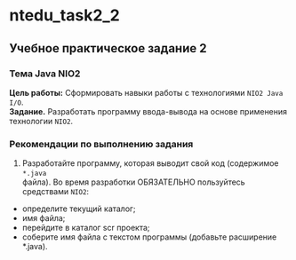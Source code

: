# ntedu_task2_2
## Учебное практическое задание 2
### Тема Java NIO2
**Цель работы:** Сформировать навыки работы с технологиями `NIO2 Java I/O`.  
**Задание.** Разработать программу ввода-вывода на основе применения
технологии `NIO2`.
  
### Рекомендации по выполнению задания  
1. Разработайте программу, которая выводит свой код (содержимое `*.java`  
файла). Во время разработки ОБЯЗАТЕЛЬНО пользуйтесь средствами
`NIO2`:  
- определите текущий каталог;  
- имя файла;  
- перейдите в каталог scr проекта;  
- соберите имя файла с текстом программы (добавьте расширение
*.java).  
